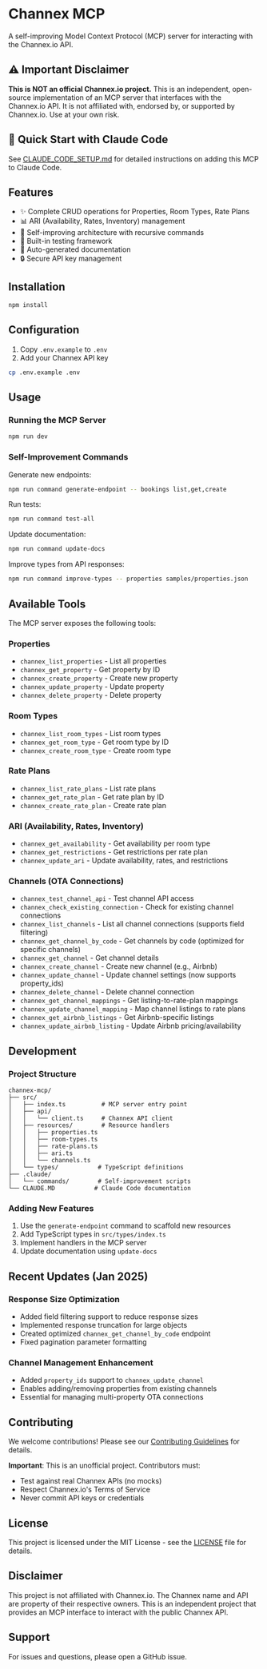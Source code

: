 # Channex MCP

A self-improving Model Context Protocol (MCP) server for interacting with the Channex.io API.

## ⚠️ Important Disclaimer

**This is NOT an official Channex.io project.** This is an independent, open-source implementation of an MCP server that interfaces with the Channex.io API. It is not affiliated with, endorsed by, or supported by Channex.io. Use at your own risk.

## 🚀 Quick Start with Claude Code

See [CLAUDE_CODE_SETUP.md](./CLAUDE_CODE_SETUP.md) for detailed instructions on adding this MCP to Claude Code.

## Features

- ✨ Complete CRUD operations for Properties, Room Types, Rate Plans
- 📊 ARI (Availability, Rates, Inventory) management
- 🔄 Self-improving architecture with recursive commands
- 🧪 Built-in testing framework
- 📝 Auto-generated documentation
- 🔒 Secure API key management

## Installation

```bash
npm install
```

## Configuration

1. Copy `.env.example` to `.env`
2. Add your Channex API key

```bash
cp .env.example .env
```

## Usage

### Running the MCP Server

```bash
npm run dev
```

### Self-Improvement Commands

Generate new endpoints:
```bash
npm run command generate-endpoint -- bookings list,get,create
```

Run tests:
```bash
npm run command test-all
```

Update documentation:
```bash
npm run command update-docs
```

Improve types from API responses:
```bash
npm run command improve-types -- properties samples/properties.json
```

## Available Tools

The MCP server exposes the following tools:

### Properties
- `channex_list_properties` - List all properties
- `channex_get_property` - Get property by ID
- `channex_create_property` - Create new property
- `channex_update_property` - Update property
- `channex_delete_property` - Delete property

### Room Types
- `channex_list_room_types` - List room types
- `channex_get_room_type` - Get room type by ID
- `channex_create_room_type` - Create room type

### Rate Plans
- `channex_list_rate_plans` - List rate plans
- `channex_get_rate_plan` - Get rate plan by ID
- `channex_create_rate_plan` - Create rate plan

### ARI (Availability, Rates, Inventory)
- `channex_get_availability` - Get availability per room type
- `channex_get_restrictions` - Get restrictions per rate plan
- `channex_update_ari` - Update availability, rates, and restrictions

### Channels (OTA Connections)
- `channex_test_channel_api` - Test channel API access
- `channex_check_existing_connection` - Check for existing channel connections
- `channex_list_channels` - List all channel connections (supports field filtering)
- `channex_get_channel_by_code` - Get channels by code (optimized for specific channels)
- `channex_get_channel` - Get channel details
- `channex_create_channel` - Create new channel (e.g., Airbnb)
- `channex_update_channel` - Update channel settings (now supports property_ids)
- `channex_delete_channel` - Delete channel connection
- `channex_get_channel_mappings` - Get listing-to-rate-plan mappings
- `channex_update_channel_mapping` - Map channel listings to rate plans
- `channex_get_airbnb_listings` - Get Airbnb-specific listings
- `channex_update_airbnb_listing` - Update Airbnb pricing/availability

## Development

### Project Structure

```
channex-mcp/
├── src/
│   ├── index.ts          # MCP server entry point
│   ├── api/
│   │   └── client.ts     # Channex API client
│   ├── resources/        # Resource handlers
│   │   ├── properties.ts
│   │   ├── room-types.ts
│   │   ├── rate-plans.ts
│   │   ├── ari.ts
│   │   └── channels.ts
│   └── types/           # TypeScript definitions
├── .claude/
│   └── commands/        # Self-improvement scripts
└── CLAUDE.MD           # Claude Code documentation
```

### Adding New Features

1. Use the `generate-endpoint` command to scaffold new resources
2. Add TypeScript types in `src/types/index.ts`
3. Implement handlers in the MCP server
4. Update documentation using `update-docs`

## Recent Updates (Jan 2025)

### Response Size Optimization
- Added field filtering support to reduce response sizes
- Implemented response truncation for large objects
- Created optimized `channex_get_channel_by_code` endpoint
- Fixed pagination parameter formatting

### Channel Management Enhancement
- Added `property_ids` support to `channex_update_channel`
- Enables adding/removing properties from existing channels
- Essential for managing multi-property OTA connections

## Contributing

We welcome contributions! Please see our [Contributing Guidelines](CONTRIBUTING.md) for details.

**Important**: This is an unofficial project. Contributors must:
- Test against real Channex APIs (no mocks)
- Respect Channex.io's Terms of Service
- Never commit API keys or credentials

## License

This project is licensed under the MIT License - see the [LICENSE](LICENSE) file for details.

## Disclaimer

This project is not affiliated with Channex.io. The Channex name and API are property of their respective owners. This is an independent project that provides an MCP interface to interact with the public Channex API.

## Support

For issues and questions, please open a GitHub issue.
